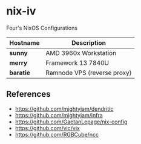 # nix-iv

Four's NixOS Configurations

| Hostname     | Description                 |
| ----------   | ----------------------------|
| **sunny**    | AMD 3960x Workstation       |
| **merry**    | Framework 13 7840U          |
| **baratie**  | Ramnode VPS (reverse proxy) |

## References

- https://github.com/mightyiam/dendritic
- https://github.com/mightyiam/infra
- https://github.com/GaetanLepage/nix-config
- https://github.com/vic/vix
- https://github.com/RGBCube/ncc
